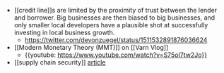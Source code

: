 - [[credit line]]s are limited by the proximity of trust between the lender and borrower. Big businesses are then biased to big businesses, and only smaller local developers have a plausible shot at successfully investing in local business growth.
    - https://twitter.com/devonzuegel/status/1511532891876036624
- [[Modern Monetary Theory (MMT)]] on [[Varn Vlog]]
    - {{youtube: https://www.youtube.com/watch?v=S75oI7tw2Jo}}
- [[supply chain security]] [article](https://josephg.com/blog/node-sandbox/)
